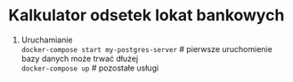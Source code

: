 # Kalkulator odsetek lokat bankowych

1. Uruchamianie <br />
```docker-compose start my-postgres-server``` # pierwsze uruchomienie bazy danych może trwać dłużej <br /> 
```docker-compose up``` # pozostałe usługi
